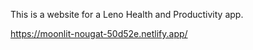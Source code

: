 This is a website for a Leno Health and Productivity app.

https://moonlit-nougat-50d52e.netlify.app/
